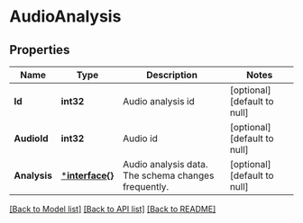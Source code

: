 # AudioAnalysis

## Properties
Name | Type | Description | Notes
------------ | ------------- | ------------- | -------------
**Id** | **int32** | Audio analysis id | [optional] [default to null]
**AudioId** | **int32** | Audio id | [optional] [default to null]
**Analysis** | [***interface{}**](interface{}.md) | Audio analysis data. The schema changes frequently. | [optional] [default to null]

[[Back to Model list]](../README.md#documentation-for-models) [[Back to API list]](../README.md#documentation-for-api-endpoints) [[Back to README]](../README.md)


